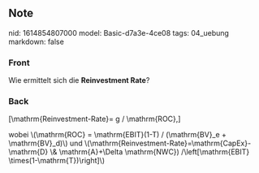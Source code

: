 ## Note
nid: 1614854807000
model: Basic-d7a3e-4ce08
tags: 04_uebung
markdown: false

### Front
Wie ermittelt sich die <b>Reinvestment Rate</b>?

### Back
\[\mathrm{Reinvestment-Rate}= g / \mathrm{ROC},\]<div>
</div><div>wobei \(\mathrm{ROC} = \mathrm{EBIT}(1-T) / (\mathrm{BV}_e + \mathrm{BV}_d)\) und \(\mathrm{Reinvestment-Rate}=\mathrm{CapEx}-\mathrm{D} \& \mathrm{A}+\Delta \mathrm{NWC}) /\left[\mathrm{EBIT} \times(1-\mathrm{T})\right]\)</div>
